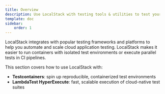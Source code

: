 ```yaml
---
title: Overview
description: Use LocalStack with testing tools & utilities to test your application infrastructure locally.
template: doc
sidebar:
    order: 1
---
```


LocalStack integrates with popular testing frameworks and platforms to help you automate and scale cloud application testing. LocalStack makes it easier to run containers with isolated test environments or execute parallel tests in CI pipelines.

This section covers how to use LocalStack with:

- **Testcontainers**: spin up reproducible, containerized test environments
- **LambdaTest HyperExecute**: fast, scalable execution of cloud-native test suites